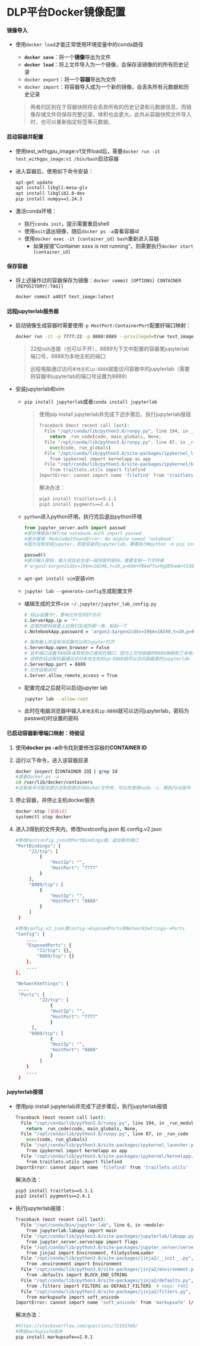 # DLP平台Docker镜像配置

#### 镜像导入

* 使用`docker load`才能正常使用环境变量中的conda路径

  * **`docker save`**：将一个**镜像**导出为文件
  * **`docker load`**：将上文件导入为一个镜像，会保存该镜像的的所有历史记录
  * `docker export`：将一个**容器**导出为文件
  * `docker import`：将容器导入成为一个新的镜像，会丢失所有元数据和历史记录

  > 两者的区别在于容器快照将会丢弃所有的历史记录和元数据信息，而镜像存储文件将保存完整记录，体积也会更大。此外从容器快照文件导入时，也可以重新指定标签等元数据。



#### 启动容器并配置

* 使用test_withgpu_image:v1文件load后，需要`docker run -it test_withgpu_image:v1 /bin/bash`启动容器

* 进入容器后，使用如下命令安装：

  ```bash
  apt-get update
  apt install libgl1-mesa-glx
  apt install libglib2.0-dev
  pip install numpy==1.24.3
  ```

* 激活conda环境：

  * 执行`conda init`，提示需要重启shell
  * 使用`exit`退出镜像，随后`docker ps -a`查看容器id
  * 使用`docker exec -it [container_id] bash`重新进入容器
    * 如果报错”Container xxxx is not running“，则需要执行`docker start [container_id]`



#### 保存容器

* 将上述操作过的容器保存为镜像：`docker commit [OPTIONS] CONTAINER [REPOSITORY[:TAG]]`

  ```bash
  docker commit a402f test_image:latest
  ```



#### 远程jupyterlab服务器

* 启动镜像生成容器时需要使用`-p HostPort:ContainerPort`配置好端口映射：

  ```bash
  docker run -it -p 7777:22 -p 8888:8889 --privileged=true test_image:latest /bin/bash
  ```

  > 22给ssh连接（也可以不开），8889为下文中配置的容器里jupyterlab端口号，8888为本地主机的端口
  >
  > 远程电脑通过访问`本地主机ip:8888`就能访问容器中的jupyterlab（需要将容器中jupyterlab的端口号设置为8889）

* 安装jupyterlab和vim

  * `pip install jupyterlab`或者`conda install jupyterlab`

    > 使用pip install jupyterlab并完成下述步骤后，执行jupyterlab报错
    >
    > ```bash
    > Traceback (most recent call last):
    >   File "/opt/conda/lib/python3.8/runpy.py", line 194, in _run_module_as_main
    >     return _run_code(code, main_globals, None,
    >   File "/opt/conda/lib/python3.8/runpy.py", line 87, in _run_code
    >     exec(code, run_globals)
    >   File "/opt/conda/lib/python3.8/site-packages/ipykernel_launcher.py", line 15, in <module>
    >     from ipykernel import kernelapp as app
    >   File "/opt/conda/lib/python3.8/site-packages/ipykernel/kernelapp.py", line 43, in <module>
    >     from traitlets.utils import filefind
    > ImportError: cannot import name 'filefind' from 'traitlets.utils'
    > ```
    >
    > 解决办法：
    >
    > ```bash
    > pip3 install traitlets==5.1.1
    > pip3 install pygments==2.4.1
    > ```

  * `python`进入python环境，执行完后退出python环境

    ```python
    from jupyter_server.auth import passwd
    #部分博客执行#from notebook.auth import passwd
    #提示报错：ModuleNotFoundError: No module named ‘notebook‘
    #因为没有安装jupyter，而是安装的jupyterlab，需要执行#python -m pip install jupyter
    
    passwd()
    #提示输入密码，输入完后会生成一段加密的密码，需要复制一下字符串
    #'argon2:$argon2id$v=19$m=10240,t=10,p=8$W+FBAePTux9gQE9amb+CCA$EBVgf+dV6VVQmxRPzZcjV4MluHNBG0itoqoWrBBWuc0'
    ```

  * `apt-get install vim`安装vim

  * `jupyter lab --generate-config`生成配置文件

  * 编辑生成的文件`vim ~/.jupyter/jupyter_lab_config.py`

    ```bash
    # 将ip设置为*，意味允许任何IP访问
    c.ServerApp.ip = '*'
    # 这里的密码就是上边我们生成的那一串，粘贴一下
    c.NotebookApp.password = 'argon2:$argon2id$v=19$m=10240,t=10,p=8$s2p+nnqfOxjz3/MAy4cEFA$qONBqNzpkKeLcysVuN1l8Q'
    
    # 服务器上并没有浏览器可以供Jupyter打开
    c.ServerApp.open_browser = False
    # 监听端口设置为8888或其他自己喜欢的端口，因为上文将容器的8889映射到了本地主机的8888端口，因此这里设置成8889
    # 这样的话远程机器通过访问本地主机的ip:8888就可以访问容器里的jupyterlab
    c.ServerApp.port = 8889
    # 允许远程访问
    c.Server.allow_remote_access = True
    ```
  
  * 配置完成之后就可以启动jupyter lab

    ```bash
    jupyter lab --allow-root
    ```
  
  * 此时在电脑浏览器中输入`本地主机ip:8888`就可以访问jupyterlab，密码为passwd()时设置的密码



#### 已启动容器新增端口映射：待验证

1. 使用**docker ps -a**命令找到要修改容器的**CONTAINER ID**

2. 运行以下命令，进入该容器目录

   ```bash
   docker inspect【CONTAINER ID】| grep Id
   #或者docker ps -a
   cd /var/lib/docker/containers
   #这条指令可能会提示没有权限访问docker文件夹，可以先使用sudo -s，再执行cd指令
   ```

3. 停止容器，并停止主机docker服务

   ```bash
   docker stop [容器id]
   systemctl stop docker
   ```

4. 进入2得到的文件夹内，修改hostconfig.json 和 config.v2.json

   ```bash
   #修改hostconfig.json的PortBindings值，追加新的端口
   "PortBindings": {
        "22/tcp": [
            {
                "HostIp": "",
                "HostPort": "7777"
            }
        ],
        "8889/tcp": [
            {
                "HostIp": "",
                "HostPort": "8888"
            } 
        ]
    }
   ```

   ```bash
   #修改config.v2.json里Config->ExposedPorts和NetworkSettings->Ports
   "Config": {
       ....
       "ExposedPorts": {
           "22/tcp": {},
           "8889/tcp": {}
       },
       ....
   },
   
   "NetworkSettings": {
   	....
   	"Ports": {
        	"22/tcp": [
            	{
                "HostIp": "",
                "HostPort": "7777"
            	}
       	 ],
       	"8889/tcp": [
            	{
                "HostIp": "",
                "HostPort": "8888"
            	} 
        	]
       }
       ....
    }
   ```

   

#### jupyterlab报错

* 使用pip install jupyterlab并完成下述步骤后，执行jupyterlab报错

  ```bash
  Traceback (most recent call last):
    File "/opt/conda/lib/python3.8/runpy.py", line 194, in _run_module_as_main
      return _run_code(code, main_globals, None,
    File "/opt/conda/lib/python3.8/runpy.py", line 87, in _run_code
      exec(code, run_globals)
    File "/opt/conda/lib/python3.8/site-packages/ipykernel_launcher.py", line 15, in <module>
      from ipykernel import kernelapp as app
    File "/opt/conda/lib/python3.8/site-packages/ipykernel/kernelapp.py", line 43, in <module>
      from traitlets.utils import filefind
  ImportError: cannot import name 'filefind' from 'traitlets.utils'
  ```

  解决办法：

  ```bash
  pip3 install traitlets==5.1.1
  pip3 install pygments==2.4.1
  ```

* 执行jupyterlab报错：

  ```bash
  Traceback (most recent call last):
    File "/opt/conda/bin/jupyter-lab", line 6, in <module>
      from jupyterlab.labapp import main
    File "/opt/conda/lib/python3.8/site-packages/jupyterlab/labapp.py", line 13, in <module>
      from jupyter_server.serverapp import flags
    File "/opt/conda/lib/python3.8/site-packages/jupyter_server/serverapp.py", line 38, in <module>
      from jinja2 import Environment, FileSystemLoader
    File "/opt/conda/lib/python3.8/site-packages/jinja2/__init__.py", line 12, in <module>
      from .environment import Environment
    File "/opt/conda/lib/python3.8/site-packages/jinja2/environment.py", line 25, in <module>
      from .defaults import BLOCK_END_STRING
    File "/opt/conda/lib/python3.8/site-packages/jinja2/defaults.py", line 3, in <module>
      from .filters import FILTERS as DEFAULT_FILTERS  # noqa: F401
    File "/opt/conda/lib/python3.8/site-packages/jinja2/filters.py", line 13, in <module>
      from markupsafe import soft_unicode
  ImportError: cannot import name 'soft_unicode' from 'markupsafe' (/opt/conda/lib/python3.8/site-packages/markupsafe/__init__.py)
  ```
  
  解决办法：
  
  ```bash
  #https://stackoverflow.com/questions/72191560/
  #降低markupsafe版本
  pip install markupsafe==2.0.1
  ```
  
  
  
  